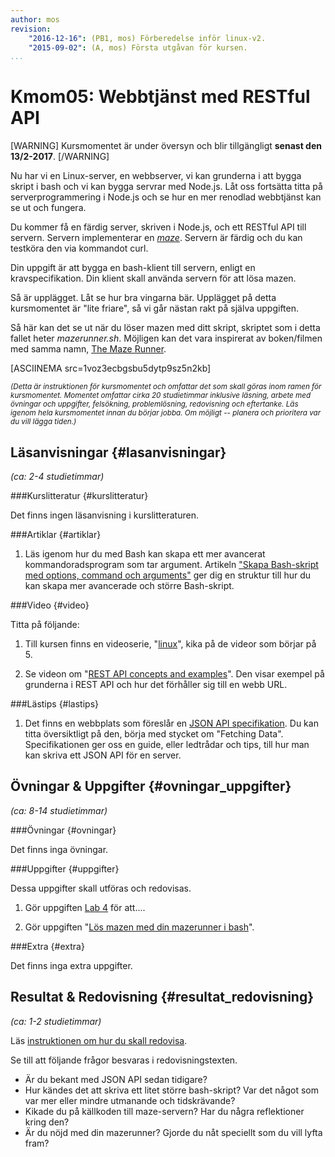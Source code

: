 ```yaml
---
author: mos
revision:
    "2016-12-16": (PB1, mos) Förberedelse inför linux-v2.
    "2015-09-02": (A, mos) Första utgåvan för kursen.
...
```

Kmom05: Webbtjänst med RESTful API
==================================

[WARNING]
Kursmomentet är under översyn och blir tillgängligt **senast den 13/2-2017**.
[/WARNING]

Nu har vi en Linux-server, en webbserver, vi kan grunderna i att bygga skript i bash och vi kan bygga servrar med Node.js. Låt oss fortsätta titta på serverprogrammering i Node.js och se hur en mer renodlad webbtjänst kan se ut och fungera.

Du kommer få en färdig server, skriven i Node.js, och ett RESTful API till servern. Servern implementerar en [*maze*](https://en.wikipedia.org/wiki/Maze). Servern är färdig och du kan testköra den via kommandot curl.

Din uppgift är att bygga en bash-klient till servern, enligt en kravspecifikation. Din klient skall använda servern för att lösa mazen.

Så är upplägget. Låt se hur bra vingarna bär. Upplägget på detta kursmomentet är "lite friare", så vi går nästan rakt på själva uppgiften.



<!--more-->

Så här kan det se ut när du löser mazen med ditt skript, skriptet som i detta fallet heter *mazerunner.sh*. Möjligen kan det vara inspirerat av boken/filmen med samma namn, [The Maze Runner](https://sv.wikipedia.org/wiki/The_Maze_Runner).

[ASCIINEMA src=1voz3ecbgsbu5dytp9sz5n2kb]



<small>*(Detta är instruktionen för kursmomentet och omfattar det som skall göras inom ramen för kursmomentet. Momentet omfattar cirka 20 studietimmar inklusive läsning, arbete med övningar och uppgifter, felsökning, problemlösning, redovisning och eftertanke. Läs igenom hela kursmomentet innan du börjar jobba. Om möjligt -- planera och prioritera var du vill lägga tiden.)*</small>



Läsanvisningar  {#lasanvisningar}
---------------------------------

*(ca: 2-4 studietimmar)*


###Kurslitteratur  {#kurslitteratur}

Det finns ingen läsanvisning i kurslitteraturen.



###Artiklar {#artiklar}

1. Läs igenom hur du med Bash kan skapa ett mer avancerat kommandoradsprogram som tar argument. Artikeln ["Skapa Bash-skript med options, command och arguments"](kunskap/skapa-bash-skript-med-options-command-och-arguments) ger dig en struktur till hur du kan skapa mer avancerade och större Bash-skript.



###Video  {#video}

Titta på följande:

1. Till kursen finns en videoserie, "[linux](https://www.youtube.com/playlist?list=PLKtP9l5q3ce_AGc9pBgaXFEQGjyFJe7XJ)", kika på de videor som börjar på 5.

1. Se videon om "[REST API concepts and examples](https://www.youtube.com/watch?v=7YcW25PHnAA)". Den visar exempel på grunderna i REST API och hur det förhåller sig till en webb URL.



###Lästips {#lastips}

1. Det finns en webbplats som föreslår en [JSON API specifikation](http://jsonapi.org/). Du kan titta översiktligt på den, börja med stycket om "Fetching Data". Specifikationen ger oss en guide, eller ledtrådar och tips, till hur man kan skriva ett JSON API för en server.



Övningar & Uppgifter  {#ovningar_uppgifter}
-------------------------------------------

*(ca: 8-14 studietimmar)*



###Övningar {#ovningar}

Det finns inga övningar.



###Uppgifter {#uppgifter}

Dessa uppgifter skall utföras och redovisas.

1. Gör uppgiften [Lab 4](uppgifter/XXX) för att....

1. Gör uppgiften "[Lös mazen med din mazerunner i bash](uppgift/los-mazen-med-din-mazerunner-i-bash)".



###Extra {#extra}

Det finns inga extra uppgifter.



Resultat & Redovisning  {#resultat_redovisning}
-----------------------------------------------

*(ca: 1-2 studietimmar)*

Läs [instruktionen om hur du skall redovisa](kurser/linux-v2/redovisa).

Se till att följande frågor besvaras i redovisningstexten.

* Är du bekant med JSON API sedan tidigare?
* Hur kändes det att skriva ett litet större bash-skript? Var det något som var mer eller mindre utmanande och tidskrävande?
* Kikade du på källkoden till maze-servern? Har du några reflektioner kring den?
* Är du nöjd med din mazerunner? Gjorde du nåt speciellt som du vill lyfta fram?
